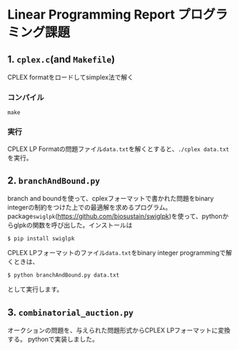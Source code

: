 # Linear Programming Report プログラミング課題

## 1. `cplex.c`(and `Makefile`)
CPLEX formatをロードしてsimplex法で解く
### コンパイル
`make`

### 実行
CPLEX LP Formatの問題ファイル`data.txt`を解くとすると、`./cplex data.txt`を実行。


## 2. `branchAndBound.py`
branch and boundを使って、cplexフォーマットで書かれた問題をbinary integerの制約をつけた上での最適解を求めるプログラム。
package`swiglpk`(https://github.com/biosustain/swiglpk)を使って、pythonからglpkの関数を呼び出した。インストールは
```
$ pip install swiglpk
```

CPLEX LPフォーマットのファイル`data.txt`をbinary integer programmingで解くときは、
```
$ python branchAndBound.py data.txt
```
として実行します。

## 3. `combinatorial_auction.py`
オークションの問題を、与えられた問題形式からCPLEX LPフォーマットに変換する。
pythonで実装しました。
